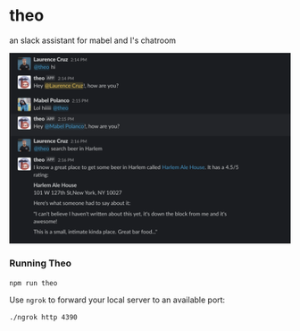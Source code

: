 # theo
an slack assistant for mabel and I's chatroom

![image](./assets/theo-demo.png)

### Running Theo

```
npm run theo
```

Use `ngrok` to forward your local server to an available port:

```
./ngrok http 4390
```